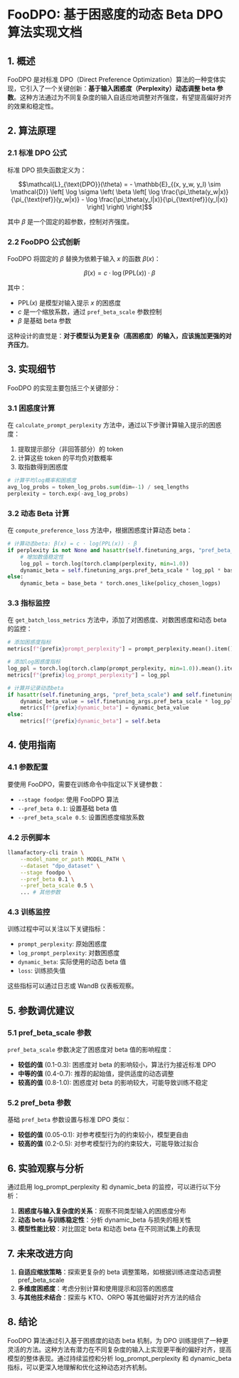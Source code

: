 # FooDPO: 基于困惑度的动态 Beta DPO 算法实现文档

## 1. 概述

FooDPO 是对标准 DPO（Direct Preference Optimization）算法的一种变体实现，它引入了一个关键创新：**基于输入困惑度（Perplexity）动态调整 beta 参数**。这种方法通过为不同复杂度的输入自适应地调整对齐强度，有望提高偏好对齐的效果和稳定性。

## 2. 算法原理

### 2.1 标准 DPO 公式

标准 DPO 损失函数定义为：

$$\mathcal{L}_{\text{DPO}}(\theta) = - \mathbb{E}_{(x, y_w, y_l) \sim \mathcal{D}} \left[ \log \sigma \left( \beta \left[ \log \frac{\pi_\theta(y_w|x)}{\pi_{\text{ref}}(y_w|x)} - \log \frac{\pi_\theta(y_l|x)}{\pi_{\text{ref}}(y_l|x)} \right] \right) \right]$$

其中 $\beta$ 是一个固定的超参数，控制对齐强度。

### 2.2 FooDPO 公式创新

FooDPO 将固定的 $\beta$ 替换为依赖于输入 $x$ 的函数 $\beta(x)$：

$$\beta(x) = c \cdot \log(\text{PPL}(x)) \cdot \beta$$

其中：
- $\text{PPL}(x)$ 是模型对输入提示 $x$ 的困惑度
- $c$ 是一个缩放系数，通过 `pref_beta_scale` 参数控制
- $\beta$ 是基础 beta 参数

这种设计的直觉是：**对于模型认为更复杂（高困惑度）的输入，应该施加更强的对齐压力**。

## 3. 实现细节

FooDPO 的实现主要包括三个关键部分：

### 3.1 困惑度计算

在 `calculate_prompt_perplexity` 方法中，通过以下步骤计算输入提示的困惑度：

1. 提取提示部分（非回答部分）的 token
2. 计算这些 token 的平均负对数概率
3. 取指数得到困惑度

```python
# 计算平均log概率和困惑度
avg_log_probs = token_log_probs.sum(dim=-1) / seq_lengths
perplexity = torch.exp(-avg_log_probs)
```

### 3.2 动态 Beta 计算

在 `compute_preference_loss` 方法中，根据困惑度计算动态 beta：

```python
# 计算动态beta: β(x) = c · log(PPL(x)) · β
if perplexity is not None and hasattr(self.finetuning_args, "pref_beta_scale") and self.finetuning_args.pref_beta_scale > 0:
    # 增加数值稳定性
    log_ppl = torch.log(torch.clamp(perplexity, min=1.0))
    dynamic_beta = self.finetuning_args.pref_beta_scale * log_ppl * base_beta
else:
    dynamic_beta = base_beta * torch.ones_like(policy_chosen_logps)
```

### 3.3 指标监控

在 `get_batch_loss_metrics` 方法中，添加了对困惑度、对数困惑度和动态 beta 的监控：

```python
# 添加困惑度指标
metrics[f"{prefix}prompt_perplexity"] = prompt_perplexity.mean().item()

# 添加log困惑度指标
log_ppl = torch.log(torch.clamp(prompt_perplexity, min=1.0)).mean().item()
metrics[f"{prefix}log_prompt_perplexity"] = log_ppl

# 计算并记录动态beta
if hasattr(self.finetuning_args, "pref_beta_scale") and self.finetuning_args.pref_beta_scale > 0:
    dynamic_beta_value = self.finetuning_args.pref_beta_scale * log_ppl * self.beta
    metrics[f"{prefix}dynamic_beta"] = dynamic_beta_value
else:
    metrics[f"{prefix}dynamic_beta"] = self.beta
```

## 4. 使用指南

### 4.1 参数配置

要使用 FooDPO，需要在训练命令中指定以下关键参数：

- `--stage foodpo`: 使用 FooDPO 算法
- `--pref_beta 0.1`: 设置基础 beta 值
- `--pref_beta_scale 0.5`: 设置困惑度缩放系数

### 4.2 示例脚本

```bash
llamafactory-cli train \
    --model_name_or_path MODEL_PATH \
    --dataset "dpo_dataset" \
    --stage foodpo \
    --pref_beta 0.1 \
    --pref_beta_scale 0.5 \
    ... # 其他参数
```

### 4.3 训练监控

训练过程中可以关注以下关键指标：

- `prompt_perplexity`: 原始困惑度
- `log_prompt_perplexity`: 对数困惑度
- `dynamic_beta`: 实际使用的动态 beta 值
- `loss`: 训练损失值

这些指标可以通过日志或 WandB 仪表板观察。

## 5. 参数调优建议

### 5.1 pref_beta_scale 参数

`pref_beta_scale` 参数决定了困惑度对 beta 值的影响程度：

- **较低的值** (0.1-0.3): 困惑度对 beta 的影响较小，算法行为接近标准 DPO
- **中等的值** (0.4-0.7): 推荐的起始值，提供适度的动态调整
- **较高的值** (0.8-1.0): 困惑度对 beta 的影响较大，可能导致训练不稳定

### 5.2 pref_beta 参数

基础 `pref_beta` 参数设置与标准 DPO 类似：

- **较低的值** (0.05-0.1): 对参考模型行为的约束较小，模型更自由
- **较高的值** (0.2-0.5): 对参考模型行为的约束较大，可能导致过拟合

## 6. 实验观察与分析

通过启用 log_prompt_perplexity 和 dynamic_beta 的监控，可以进行以下分析：

1. **困惑度与输入复杂度的关系**：观察不同类型输入的困惑度分布
2. **动态 beta 与训练稳定性**：分析 dynamic_beta 与损失的相关性
3. **模型性能比较**：对比固定 beta 和动态 beta 在不同测试集上的表现

## 7. 未来改进方向

1. **自适应缩放策略**：探索更复杂的 beta 调整策略，如根据训练进度动态调整 pref_beta_scale
2. **多维度困惑度**：考虑分别计算和使用提示和回答的困惑度
3. **与其他技术结合**：探索与 KTO、ORPO 等其他偏好对齐方法的结合

## 8. 结论

FooDPO 算法通过引入基于困惑度的动态 beta 机制，为 DPO 训练提供了一种更灵活的方法。这种方法有潜力在不同复杂度的输入上实现更平衡的偏好对齐，提高模型的整体表现。通过持续监控和分析 log_prompt_perplexity 和 dynamic_beta 指标，可以更深入地理解和优化这种动态对齐机制。
